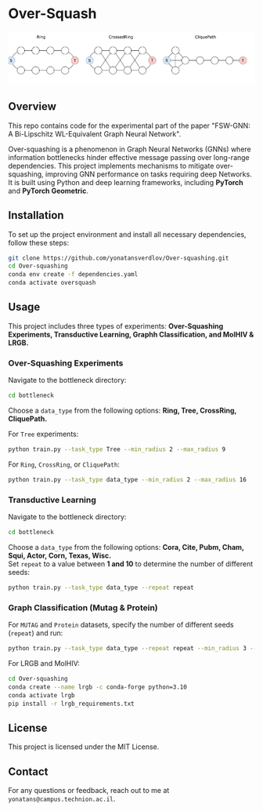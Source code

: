 # Over-Squash

![Graph Structures](images/over_squash_graphs.png)

## Overview

This repo contains code for the experimental part of the paper "FSW-GNN: A Bi-Lipschitz WL-Equivalent Graph Neural Network".

Over-squashing is a phenomenon in Graph Neural Networks (GNNs) where information bottlenecks hinder effective message passing over long-range dependencies. This project implements mechanisms to mitigate over-squashing, improving GNN performance on tasks requiring deep Networks. It is built using Python and deep learning frameworks, including **PyTorch** and **PyTorch Geometric**.

## Installation

To set up the project environment and install all necessary dependencies, follow these steps:

```bash
git clone https://github.com/yonatansverdlov/Over-squashing.git
cd Over-squashing
conda env create -f dependencies.yaml
conda activate oversquash
```

## Usage

This project includes three types of experiments: **Over-Squashing Experiments, Transductive Learning, Graphh Classification, and MolHIV & LRGB.**

### Over-Squashing Experiments
Navigate to the bottleneck directory:
```bash
cd bottleneck
```
Choose a `data_type` from the following options: **Ring, Tree, CrossRing, CliquePath.**  

For `Tree` experiments:
```bash
python train.py --task_type Tree --min_radius 2 --max_radius 9
```
For `Ring`, `CrossRing`, or `CliquePath`:
```bash
python train.py --task_type data_type --min_radius 2 --max_radius 16
```

### Transductive Learning
Navigate to the bottleneck directory:
```bash
cd bottleneck
```
Choose a `data_type` from the following options: **Cora, Cite, Pubm, Cham, Squi, Actor, Corn, Texas, Wisc.**  
Set `repeat` to a value between **1 and 10** to determine the number of different seeds:
```bash
python train.py --task_type data_type --repeat repeat
```

### Graph Classification (Mutag & Protein)
For `MUTAG` and `Protein` datasets, specify the number of different seeds (`repeat`) and run:
```bash
python train.py --task_type data_type --repeat repeat --min_radius 3 --max_radius 4
```
For LRGB and MolHIV:
```bash
cd Over-squashing
conda create --name lrgb -c conda-forge python=3.10
conda activate lrgb
pip install -r lrgb_requirements.txt
```

## License

This project is licensed under the MIT License.

## Contact

For any questions or feedback, reach out to me at `yonatans@campus.technion.ac.il`.

